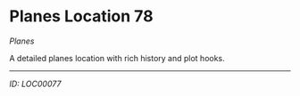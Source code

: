# Planes Location 78

*Planes*

A detailed planes location with rich history and plot hooks.

---
*ID: LOC00077*